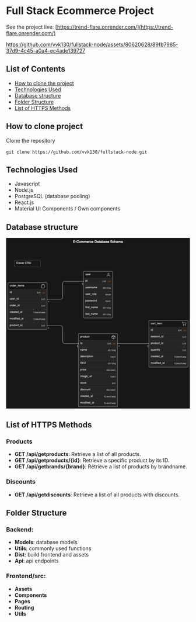 # Full Stack Ecommerce Project

See the project live: [https://trend-flare.onrender.com/](https://trend-flare.onrender.com/)

https://github.com/vvk130/fullstack-node/assets/80620628/89fb7985-37d9-4c45-a0a4-ec4ade139727

## List of Contents

- [How to clone the project](#how-to-clone-project)
- [Technologies Used](#technologies-used)
- [Database structure](#database-structure)
- [Folder Structure](#folder-structure)
- [List of HTTPS Methods](#list-of-https-methods)

## How to clone project

Clone the repository

```
git clone https://github.com/vvk130/fullstack-node.git
```

## Technologies Used

- Javascript
- Node.js
- PostgreSQL (database pooling)
- React.js
- Material UI Components / Own components

## Database structure

![alt text](https://github.com/vvk130/fullstack-node/blob/main/models/database_final2.png)

## List of HTTPS Methods

### Products

- **GET /api/getproducts**: Retrieve a list of all products.
- **GET /api/getproducts/{id}**: Retrieve a specific product by its ID.
- **GET /api/getbrands/{brand}**: Retrieve a list of products by brandname.

### Discounts

- **GET /api/getdiscounts**: Retrieve a list of all products with discounts.

## Folder Structure

### Backend:

- **Models**: database models
- **Utils**: commonly used functions
- **Dist**: build frontend and assets
- **Api**: api endpoints

### Frontend/src:

- **Assets**
- **Components**
- **Pages**
- **Routing**
- **Utils**
